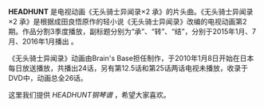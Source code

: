 

**HEADHUNT** 是电视动画《无头骑士异闻录×2 承》的片头曲。《无头骑士异闻录×2
承》是根据成田良悟原作的轻小说《无头骑士异闻录》改编的电视动画第2期。作品分割3季度播放，副标题分别为“承”、“转”、“结”，分别于2015年1月、7月、2016年1月播出
。

  
《无头骑士异闻录》动画由Brain's
Base担任制作，于2010年1月8日开始在日本每日放送播放，共播出24话，另有第12.5话和第25话两话电视未播放，收录于DVD中，动画总全26话。

  
这里我们提供 _HEADHUNT钢琴谱_ ，希望大家喜欢。

